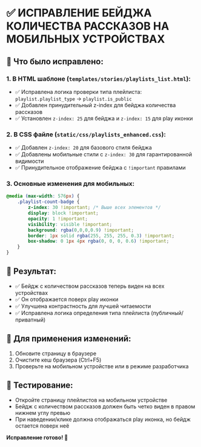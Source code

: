 # ✅ ИСПРАВЛЕНИЕ БЕЙДЖА КОЛИЧЕСТВА РАССКАЗОВ НА МОБИЛЬНЫХ УСТРОЙСТВАХ

## 🔧 Что было исправлено:

### 1. **В HTML шаблоне** (`templates/stories/playlists_list.html`):
- ✅ Исправлена логика проверки типа плейлиста: `playlist.playlist_type` → `playlist.is_public`
- ✅ Добавлен принудительный z-index для бейджа количества рассказов
- ✅ Установлен `z-index: 25` для бейджа и `z-index: 15` для play иконки

### 2. **В CSS файле** (`static/css/playlists_enhanced.css`):
- ✅ Добавлен `z-index: 20` для базового стиля бейджа
- ✅ Добавлены мобильные стили с `z-index: 30` для гарантированной видимости
- ✅ Принудительное отображение бейджа с `!important` правилами

### 3. **Основные изменения для мобильных**:
```css
@media (max-width: 576px) {
    .playlist-count-badge {
        z-index: 30 !important; /* Выше всех элементов */
        display: block !important;
        opacity: 1 !important;
        visibility: visible !important;
        background: rgba(0,0,0,0.9) !important;
        border: 1px solid rgba(255, 255, 255, 0.3) !important;
        box-shadow: 0 1px 4px rgba(0, 0, 0, 0.6) !important;
    }
}
```

## 🎯 Результат:
- ✅ Бейдж с количеством рассказов теперь виден на всех устройствах
- ✅ Он отображается поверх play иконки
- ✅ Улучшена контрастность для лучшей читаемости
- ✅ Исправлена логика определения типа плейлиста (публичный/приватный)

## 🔄 Для применения изменений:
1. Обновите страницу в браузере
2. Очистите кеш браузера (Ctrl+F5)
3. Проверьте на мобильном устройстве или в режиме разработчика

## 📱 Тестирование:
- Откройте страницу плейлистов на мобильном устройстве
- Бейдж с количеством рассказов должен быть четко виден в правом нижнем углу превью
- При наведении/клике должна отображаться play иконка, но бейдж остается поверх неё

**Исправление готово! 🎉**
